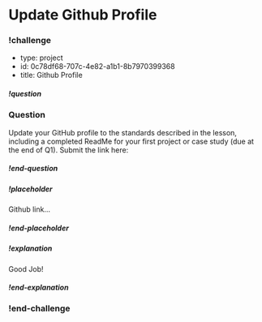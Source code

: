 # Update Github Profile

### !challenge

* type: project
* id: 0c78df68-707c-4e82-a1b1-8b7970399368
* title: Github Profile

##### !question

### Question

Update your GitHub profile to the standards described in the lesson, including a completed ReadMe for your first project or case study (due at the end of Q1). Submit the link here:

##### !end-question

##### !placeholder

Github link...

##### !end-placeholder

##### !explanation

Good Job!

##### !end-explanation

### !end-challenge
